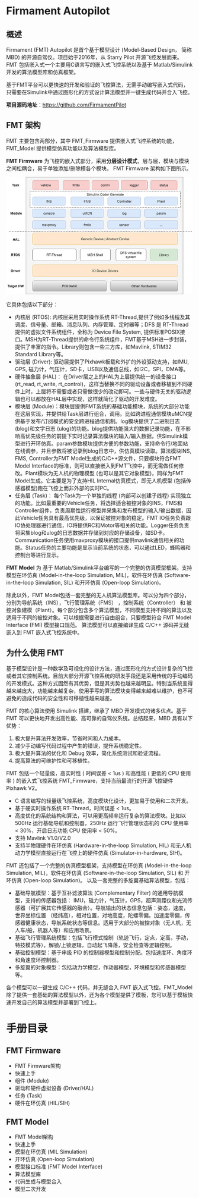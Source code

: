 # Firmament Autopilot

## 概述
Firmament (FMT) Autopilot 是首个基于模型设计 (Model-Based Design， 简称MBD) 的开源自驾仪。项目始于2016年，从 Starry Pilot 开源飞控发展而来。FMT 包括嵌入式一个主要用C语言写的嵌入式飞控系统以及基于 Matlab/Simulink 开发的算法模型库和仿真框架。

基于FMT平台可以更快速的开发和验证的飞控算法，无需手动编写嵌入式代码，只需要在Simulink中通过图形化的方式设计算法模型并一键生成代码并合入飞控。

**项目源码地址**：https://github.com/FirmamentPilot

## FMT 架构
FMT 主要包含两部分，其中 FMT_Firmware 提供嵌入式飞控系统的功能，FMT_Model 提供模型仿真功能以及算法模型库。

**FMT Firmware** 为飞控的嵌入式部分，采用**分层设计模式**，层与层，模块与模块之间松耦合，易于单独添加/删除模各个模块。 FMT Firmware 架构如下图所示。

![Firmament system framework](figures/fmt_struct.png)

它具体包括以下部分：

- 内核层 (RTOS): 内核层采用实时操作系统 RT-Thread,提供了例如多线程及其调度、信号量、邮箱、消息队列、内存管理、定时器等；DFS 是 RT-Thread 提供的虚拟文件系统组件，全称为 Device File System, 提供标准POSIX接口。MSH为RT-Thread提供的命令行系统组件，FMT基于MSH进一步封装，提供了丰富的指令。Library则包含一些三方库，如Mavlink, STIM32 Standard Library等。
- 驱动层 (Driver): 驱动层提供了Pixhawk板载和外扩的外设驱动支持，如IMU, GPS, 磁力计，气压计，SD卡，USB以及通信总线，如I2C，SPI，DMA等。
- 硬件抽象层 (HAL)： 在Driver层之上的HAL为上层提供统一的设备接口 (rt_read, rt_write, rt_control)，这样当替换不同的驱动设备或者移植到不同硬件上时，上层将不需要或者只需做很少的改动即可。一些与硬件无关的驱动逻辑也可以都放在HAL层中实现，这样就简化了驱动的开发难度。
- 模块层 (Module)：模块层提供FMT系统的基础功能模块，系统的大部分功能在这层实现，并提供给Task层进行组合，调用。比如跨进程通信模块uMCN提供基于发布/订阅模式的安全跨进程通信机制。log模块提供了二进制日志 (blog)和文字日志 (ulog)的功能。blog提供功能强大的数据记录功能，在不影响高优先级任务的前提下实时记录算法模块的输入/输入数据，供Simulink模型进行开环仿真。param参数模块提供方便的参数功能，支持命令行/地面站在线调参，并且参数将被记录到blog日志中，供仿真模块读取。算法模块INS, FMS, Controller为FMT Model生成的C/C++源文件，只要模块符合FMT Model Interface的标准，则可以直接嵌入到FMT飞控中，而无需做任何修改。Plant模块为无人机的物理模型 (也可以是其它对象模型)，同样为FMT Model生成。它主要是为了支持HIL Internal仿真模式，即无人机模型 (包括传感器模型)跑在飞控上而非外部的实时PC。
- 任务层 (Task)： 每个Task为一个单独的线程 (内部可以创建子线程) 实现独立的功能。比如最重要的Vehicle任务，将选择适合被控对象的INS，FMS和Controller组件，负责周期性运行模型并采集和发布模型的输入/输出数据，因此Vehicle任务具有最高优先级，以保证被控对象的稳定。FMT IO任务负责跟IO协处理器进行通信，IO将提供RC和Motor等相关的功能。Logger任务负责将采集blog和ulog的日志数据并存储到对应的存储设备，如SD卡。Communication任务使用mavproxy模块的接口提供mavlink通信相关的功能。Status任务的主要功能是显示当前系统的状态，可以通过LED，蜂鸣器和控制台等进行显示。

**FMT Model** 为 基于 Matlab/Simulink平台编写的一个完整的仿真模型框架。支持模型在环仿真 (Model-in-the-loop Simulation, MIL)，软件在环仿真 (Software-in-the-loop Simulation, SIL) 和开环仿真 (Open-loop Simulation)。

除此以外，FMT Model包括一套完整的无人机算法模型库。可以分为四个部分，分别为导航系统（INS），飞行管理系统（FMS） ，控制系统（Controller） 和 被控对象建模（Plant）。每个部分包含多个算法模型，不同模型支持不同的算法以及适用于不同的被控对象。可以根据需要进行自由组合，只要模型符合 FMT Model Interface (FMI) 模型接口规范。 算法模型可以直接编译生成 C/C++ 源码并无缝嵌入到 FMT 嵌入式飞控系统中。

## 为什么使用 FMT
基于模型设计是一种数学及可视化的设计方法，通过图形化的方式设计复杂的飞控或者其它控制系统。目前大部分开源飞控系统的研发手段还是采用传统的手动编码的开发模式。这种方式固然有其优势，但是其劣势也越来越明显。特别当系统变得越来越庞大，功能越来越复杂，使用手写的算法模块变得越来越难以维护，也不可避免的造成代码的安全性和可移植性越来越差。

FMT 的核心算法使用 Simulink 搭建，继承了 MBD 开发模式的诸多优点。基于 FMT 可以更快地开发出高性能、高可靠的自驾仪系统。总结起来，MBD 具有以下优势：

1. 极大提升算法开发效率，节省时间和人力成本。
2. 减少手动编写代码过程中产生的错误，提升系统稳定性。
3. 极大提升算法的优化和 Debug 效率，简化系统测试和验证流程。
4. 提高算法的可维护性和可移植性。

FMT 包括一个轻量级，高实时性 ( 时间误差 < 1us ) 和高性能 ( 更低的 CPU 使用率 ) 的嵌入式飞控系统 FMT_Firmware，支持当前最流行的开源飞控硬件 Pixhawk V2。

- C 语言编写的轻量级飞控系统，高度模块化设计，更加易于使用和二次开发。
- 基于硬实时操作系统 RT-Thread，时间误差 < 1us。
- 高度优化的系统结构和算法，可以用更高频率运行复杂的算法模块。比如以 500Hz 运行基础导航和控制器，250Hz 运行飞行管理状态机的 CPU 使用率 < 30%，开启日志功能 CPU 使用率 < 50%。
- 支持 Mavlink V1.0/V2.0
- 支持半物理硬件在环仿真 (Hardware-in-the-loop Simulation, HIL) 和无人机动力学模型直接运行在飞控上的硬件仿真 (Simulator-in-hardware, SIH)。

FMT 还包括了一个完整的仿真模型框架，支持模型在环仿真 (Model-in-the-loop Simulation, MIL)，软件在环仿真 (Software-in-the-loop Simulation, SIL) 和 开环仿真 (Open-loop Simulation)。 以及一套完整的多旋翼基础算法模型，包括：

- 基础导航模型：基于互补滤波算法 (Complementary Filter) 的通用导航模型，支持的传感器包括： IMU，磁力计，气压计，GPS，超声测距仪和光流传感器（可扩展其它传感器的融合）。导航输出的状态信息包括：姿态，速度，世界坐标位置 （经纬高），相对位置，对地高度，陀螺零偏，加速度零偏，传感器健康状态，导航系统状态等信息。适用于大部分的被控对象（无人机，无人车/船，机器人等）和应用场景。
- 基础飞行管理系统模型：包括飞行模式控制（轨迹飞行，定点，定高，手动，特技模式等），解锁/上锁逻辑，自动起飞降落，安全检查等逻辑控制。
- 基础控制模型：基于串级 PID 的控制器模型和控制分配。包括速度环、角度环和角速度环控制器。
- 多旋翼的对象模型：包括动力学模型，作动器模型，环境模型和传感器模型等。

各个模型可以一键生成 C/C++ 代码，并无缝合入 FMT 嵌入式飞控。FMT_Model 除了提供一套基础的算法模型以外，还为各个模型提供了模板，您可以基于模板快速开发自己的算法模型并部署到飞控上。

# 手册目录

## FMT Firmware

- FMT Firmware架构
- 快速上手
- 组件 (Module)
- 驱动和硬件虚拟设备 (Driver/HAL)
- 任务 (Task)
- 硬件在环仿真 (HIL/SIH)

## FMT Model

- FMT Model架构
- 快速上手
- 模型在环仿真 (MIL Simulation)
- 开环仿真 (Open-loop Simulation)
- 模型接口标准 (FMT Model Interface)
- 算法模型库
- 代码生成与模型合入
- 模型二次开发
